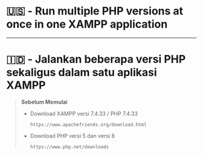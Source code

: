 # 🇺🇸 - Run multiple PHP versions at once in one XAMPP application

---

# 🇮🇩 - Jalankan beberapa versi PHP sekaligus dalam satu aplikasi XAMPP

> **Sebelum Memulai**
>
> - Download XAMPP versi 7.4.33 / PHP 7.4.33
>
>   ```
>   https://www.apachefriends.org/download.html
>   ```
>
> - Download PHP versi 5 dan versi 8
>   ```
>   https://www.php.net/downloads
>   ```

##
